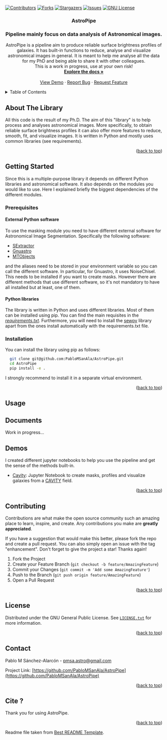 <div id="top"></div>

[![Contributors][contributors-shield]][contributors-url]
[![Forks][forks-shield]][forks-url]
[![Stargazers][stars-shield]][stars-url]
[![Issues][issues-shield]][issues-url]
[![GNU License][license-shield]][license-url]

<!-- [![LinkedIn][linkedin-shield]][linkedin-url]
PROJECT LOGO
<br />
<div align="center">
  <a href="https://github.com/PabloMSanAla/fabada">
    <img src="fabada-logo.svg" alt="Logo" width="80" height="80">
  </a> -->

<h3 align="center">AstroPipe</h3>
<h3 align="center">Pipeline mainly focus on data analysis of Astronomical images.</h3>

  <p align="center">
    AstroPipe is a pipeline aim to produce reliable surface brightness profiles of galaxies. It has built-in functions to reduce, analyse and visualize astronomical images in general. It is meant to help me analyse all the data for my PhD and being able to share it with other colleagues. 
    <br />
    This is a work in progress, use at your own risk!
    <br />
    <a href="https://github.com/PabloMSanAla/AstroPipe#documents"><strong>Explore the docs »</strong></a>
    <br />
    <br />
    <a href="https://github.com/PabloMSanAla/AstroPipe#demos">View Demo</a>
    ·
    <a href="https://github.com/PabloMSanAla/AstroPipe/issues">Report Bug</a>
    ·
    <a href="https://github.com/PabloMSanAla/AstroPipe/issues">Request Feature</a>
  </p>
</div>

<!-- TABLE OF CONTENTS -->
<details>
  <summary>Table of Contents</summary>
  <ol>
    <li>
      <a href="#about-the-project">About The Library</a>
    </li>
    <li>
      <a href="#getting-started">Getting Started</a>
      <ul>
        <li><a href="#prerequisites">Prerequisites</a></li>
        <li><a href="#installation">Installation</a></li>
      </ul>
    </li>
    <li><a href="#usage">Usage</a></li>
    <li><a href="#results">Results</a></li>
    <li><a href="#contributing">Contributing</a></li>
    <li><a href="#license">License</a></li>
    <li><a href="#contact">Contact</a></li>
    <li><a href="#cite">Cite</a></li>
    <!-- <li><a href="#acknowledgments">Acknowledgments</a></li> -->
  </ol>
</details>

<!-- ABOUT THE PROJECT -->

## About The Library

<!-- [![Product Name Screen Shot][product-screenshot]](https://example.com) -->

All this code is the result of my Ph.D. The aim of this "library" is to help process and analyses astronomical images. More specifically, to obtain reliable surface brightness profiles it can also offer more features to reduce, smooth, fit, and visualize images. It is written in Python and mostly uses common libraries (see requirements). 

<p align="right">(<a href="#top">back to top</a>)</p>

<!-- GETTING STARTED -->

## Getting Started

Since this is a multiple-purpose library it depends on different Python libraries and astronomical software. It also depends on the modules you would like to use. Here I explained briefly the biggest dependencies of the different modules. 


### Prerequisites
####  External Python software
To use the masking module you need to have different external software for Astronomical Image Segmentation. Specifically the following software:

- [SExtractor](https://www.astromatic.net/software/sextractor/)
- [Gnuastro](https://www.gnu.org/software/gnuastro/)
- [MTObjects](https://github.com/CarolineHaigh/mtobjects)

and the aliases need to be stored in your environment variable so you can call the different software. In particular, for Gnuastro, it uses NoiseChisel. This needs to be installed if you want to create masks. However there are different methods that use different software, so it's not mandatory to have all installed but at least, one of them. 

#### Python libraries
The library is written in Python and uses different libraries. Most of them can be installed using pip. You can find the main requisites in the [*requirements.txt*](https://github.com/PabloMSanAla/AstroPipe/blob/main/requirements.txt). Furthermore, you will need to install the [sewpy](https://github.com/megalut/sewpy) library apart from the ones install automatically with the requirements.txt file.


### Installation

You can install the library using pip as follows:

```sh
  git clone git@github.com:PabloMSanAla/AstroPipe.git
  cd AstroPipe
  pip install -e .
```


I strongly recommend to install it in a separate virtual environment.

<p align="right">(<a href="#top">back to top</a>)</p>

<!-- USAGE EXAMPLES -->

## Usage

## Documents

Work in progress...


<!-- Results Paper -->

## Demos

I created different jupyter notebooks to help you use the pipeline and get the sense of the methods built-in.

- [Cavity](https://github.com/PabloMSanAla/AstroPipe/demos/cavity.ipynb): Jupyter Notebook to create masks, profiles and visualize galaxies from a [CAVITY](https://www.ugr.es/~isa/) field.


<p align="right">(<a href="#top">back to top</a>)</p>

<!-- CONTRIBUTING -->

## Contributing

Contributions are what make the open source community such an amazing place to learn, inspire, and create. Any contributions you make are **greatly appreciated**.

If you have a suggestion that would make this better, please fork the repo and create a pull request. You can also simply open an issue with the tag "enhancement".
Don't forget to give the project a star! Thanks again!

1. Fork the Project
2. Create your Feature Branch (`git checkout -b feature/AmazingFeature`)
3. Commit your Changes (`git commit -m 'Add some AmazingFeature'`)
4. Push to the Branch (`git push origin feature/AmazingFeature`)
5. Open a Pull Request

<p align="right">(<a href="#top">back to top</a>)</p>

<!-- LICENSE -->

## License

Distributed under the GNU General Public License. See [`LICENSE.txt`](https://github.com/PabloMSanAla/AstroPipe/blob/master/LICENSE) for more information.

<p align="right">(<a href="#top">back to top</a>)</p>

<!-- CONTACT -->

## Contact

Pablo M Sánchez-Alarcón - pmsa.astro@gmail.com

Project Link: [https://github.com/PabloMSanAla/AstroPipe](https://github.com/PabloMSanAla/AstroPipe)

<p align="right">(<a href="#top">back to top</a>)</p>

<!-- CITE -->

## Cite ?

Thank you for using AstroPipe.


<p align="right">(<a href="#top">back to top</a>)</p>

Readme file taken from [Best README Template](https://github.com/othneildrew/Best-README-Template).

<!-- ACKNOWLEDGMENTS
## Acknowledgments

* []()
* []()
* []()

<p align="right">(<a href="#top">back to top</a>)</p> -->

<!-- MARKDOWN LINKS & IMAGES -->
<!-- https://www.markdownguide.org/basic-syntax/#reference-style-links -->

[contributors-shield]: https://img.shields.io/github/contributors/PabloMSanAla/fabada.svg?style=plastic&logo=appveyor
[contributors-url]: https://github.com/PabloMSanAla/AstroPipe/graphs/contributors
[forks-shield]: https://img.shields.io/github/forks/PabloMSanAla/AstroPipe.svg?style=plastic&logo=appveyor
[forks-url]: https://github.com/PabloMSanAla/AstroPipe/network/members
[stars-shield]: https://img.shields.io/github/stars/PabloMSanAla/AstroPipe.svg?style=plastic&logo=appveyor
[stars-url]: https://github.com/PabloMSanAla/AstroPipe/stargazers
[issues-shield]: https://img.shields.io/github/issues/PabloMSanAla/AstroPipe.svg?style=plastic&logo=appveyor
[issues-url]: https://github.com/PabloMSanAla/AstroPipe/issues
[license-shield]: https://img.shields.io/github/license/PabloMSanAla/AstroPipe.svg?style=plastic&logo=appveyor
[license-url]: https://github.com/PabloMSanAla/AstroPipe/blob/master/LICENSE.txt

[linkedin-shield]: https://img.shields.io/badge/-LinkedIn-black.svg?style=plastic&logo=linkedin&colorB=555
[linkedin-url]: https://linkedin.com/in/linkedin_username
[image_results]: src/images/bubble_fabada_24.63dB.jpg
[spectra_results]: src/images/arp256_fabada_28.22dB.jpg
[astronomy_results]: src/images/SDSS_example.jpg